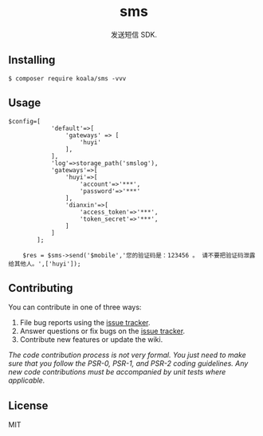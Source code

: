 <h1 align="center"> sms </h1>

<p align="center"> 发送短信 SDK.</p>


## Installing

```shell
$ composer require koala/sms -vvv
```

## Usage

```
$config=[
            'default'=>[
                'gateways' => [
                    'huyi'
                ],
            ],
            'log'=>storage_path('smslog'),
            'gateways'=>[
                'huyi'=>[
                    'account'=>'***',
                    'password'=>'***'
                ],
                'dianxin'=>[
                    'access_token'=>'***',
                    'token_secret'=>'***',
                ]
            ]
        ];

    $res = $sms->send('$mobile','您的验证码是：123456 。 请不要把验证码泄露给其他人。',['huyi']);
```

## Contributing

You can contribute in one of three ways:

1. File bug reports using the [issue tracker](https://github.com/koala/sms/issues).
2. Answer questions or fix bugs on the [issue tracker](https://github.com/koala/sms/issues).
3. Contribute new features or update the wiki.

_The code contribution process is not very formal. You just need to make sure that you follow the PSR-0, PSR-1, and PSR-2 coding guidelines. Any new code contributions must be accompanied by unit tests where applicable._

## License

MIT